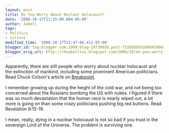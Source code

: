 ```yaml
---
layout: post
title: Do You Worry About Nuclear Holocaust?
date: '2008-10-17T13:35:00.004-05:00'
author: Jabell
tags:
- Politics
- Culture
modified_time: '2008-10-17T13:47:06.411-05:00'
blogger_id: tag:blogger.com,1999:blog-19739956.post-7530565032009459665
blogger_orig_url: http://theabellsix.blogspot.com/2008/10/do-you-worry-about-nuclear-holocaust.html
---
```


Apparently, there are still people who worry about nuclear holocaust and the extinction of mankind, including some prominent American politicians.  Read Chuck Colson's article on <a href="http://www.informz.net/z/cjUucD9taT02NzE5NTgmcD0xJnU9MTAxNjU3MzY1JmxpPTI2MTI4Nzk/index.html">Breakpoint</a>.<br /><br />I remember growing up during the height of the cold war, and not being too concerned about the Russians bombing the US with nukes.  I figured if there was so much devastation that the human race is nearly wiped out, a lot more is going on than some crazy politicians pushing big red buttons.  Read Revelation 9:15-19.<br /><br />I mean, really, <span style="font-style: italic;">dying</span> in a nuclear holocaust is not so bad if you trust in the sovereign Lord of the Universe.  The problem is <span style="font-style: italic;">surviving</span> one.